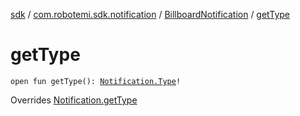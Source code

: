 [sdk](../../index.md) / [com.robotemi.sdk.notification](../index.md) / [BillboardNotification](index.md) / [getType](./get-type.md)

# getType

`open fun getType(): `[`Notification.Type`](../-notification/-type/index.md)`!`

Overrides [Notification.getType](../-notification/get-type.md)

